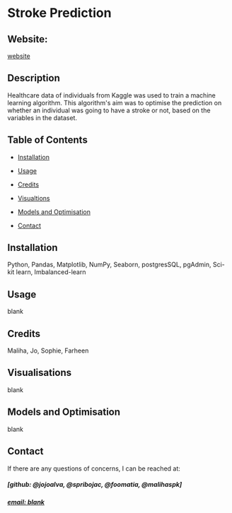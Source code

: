 # Stroke Prediction


## Website: 
[website](blank)

## Description
Healthcare data of individuals from Kaggle was used to train a machine learning algorithm. This algorithm's aim was to optimise the prediction on whether an individual was going to have a stroke or not, based on the variables in the dataset.



## Table of Contents

- [Installation](#installation)
- [Usage](#usage)
- [Credits](#credits)

- [Visualtions](#visualisations)
- [Models and Optimisation](#models-and-optimisation)
- [Contact](#contact)

## Installation
Python, Pandas, Matplotlib, NumPy, Seaborn, postgresSQL, pgAdmin, Sci-kit learn, Imbalanced-learn

## Usage
blank

## Credits
Maliha, Jo, Sophie, Farheen

## Visualisations
blank

## Models and Optimisation
blank

## Contact
If there are any questions of concerns, I can be reached at:
##### [github: @jojoalva, @spribojac, @foomatia, @malihaspk]
##### [email: blank](mailto:blank)